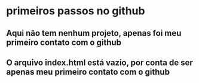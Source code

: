 # primeiros passos no github

## Aqui não tem nenhum projeto, apenas foi meu primeiro contato com o github
## O arquivo index.html está vazio, por conta de ser apenas meu primeiro contato com o github
